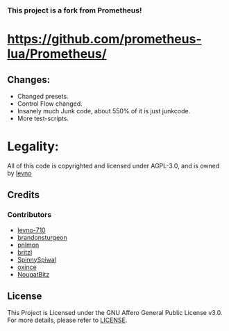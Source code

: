 ### This project is a fork from Prometheus!
# https://github.com/prometheus-lua/Prometheus/

## Changes:
- Changed presets.
- Control Flow changed.
- Insanely much Junk code, about 550% of it is just junkcode.
- More test-scripts.

# Legality:
All of this code is copyrighted and licensed under AGPL-3.0, and is owned by [levno](https://github.com/levno-710)<br>

## Credits
### Contributors
- [levno-710](https://github.com/levno-710)
- [brandonsturgeon](https://github.com/brandonsturgeon)
- [pnlmon](https://github.com/pnlmon)
- [britzl](https://github.com/britzl)
- [SpinnySpiwal](https://github.com/SpinnySpiwal)
- [oxince](https://github.com/oxince)
- [NougatBitz](https://github.com/NougatBitz)

## License
This Project is Licensed under the GNU Affero General Public License v3.0. For more details, please refer to [LICENSE](https://github.com/levno-710/Prometheus/blob/master/LICENSE).
